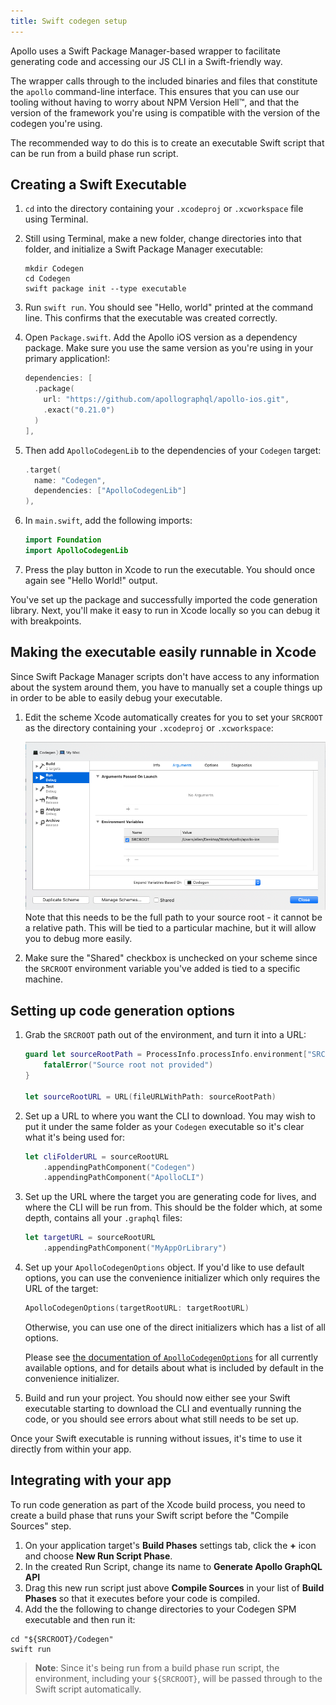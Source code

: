 ```yaml
---
title: Swift codegen setup
---
```


Apollo uses a Swift Package Manager-based wrapper to facilitate generating code and accessing our JS CLI in a Swift-friendly way. 

The wrapper calls through to the included binaries and files that constitute the `apollo` command-line interface. This ensures that you can use our tooling without having to worry about NPM Version Hell™, and that the version of the framework you're using is compatible with the version of the codegen you're using.

The recommended way to do this is to create an executable Swift script that can be run from a build phase run script. 

## Creating a Swift Executable

1. `cd` into the directory containing your `.xcodeproj` or `.xcworkspace` file using Terminal.
2. Still using Terminal, make a new folder, change directories into that folder, and initialize a Swift Package Manager executable:

    ```
    mkdir Codegen
    cd Codegen
    swift package init --type executable
    ```
    
3. Run `swift run`. You should see "Hello, world" printed at the command line. This confirms that the executable was created correctly. 
4. Open `Package.swift`.  Add the Apollo iOS version as a dependency package. Make sure you use the same version as you're using in your primary application!: 

    ```swift
    dependencies: [
      .package(
        url: "https://github.com/apollographql/apollo-ios.git",
        .exact("0.21.0")
      )
    ],
    ```

5. Then add `ApolloCodegenLib` to the dependencies of your `Codegen` target: 

    ```swift
    .target(
      name: "Codegen",
      dependencies: ["ApolloCodegenLib"]
    ),
    ```

6. In `main.swift`, add the following imports: 

    ```swift
    import Foundation
    import ApolloCodegenLib
    ```

7. Press the play button in Xcode to run the executable. You should once again see "Hello World!" output.

You've set up the package and successfully imported the code generation library. Next, you'll make it easy to run in Xcode locally so you can debug it with breakpoints.

## Making the executable easily runnable in Xcode

Since Swift Package Manager scripts don't have access to any information about the system around them, you have to manually set a couple things up in order to be able to easily debug your executable.

1. Edit the scheme Xcode automatically creates for you to set your `SRCROOT` as the directory containing your `.xcodeproj` or `.xcworkspace`: 

    ![](screenshot/codegen_scheme.png) 
    Note that this needs to be the full path to your source root - it cannot be a relative path. This will be tied to a particular machine, but it will allow you to debug more easily.
   
2. Make sure the "Shared" checkbox is unchecked on your scheme since the `SRCROOT` environment variable you've added is tied to a specific machine.

## Setting up code generation options

1. Grab the `SRCROOT` path out of the environment, and turn it into a URL:

    ```swift
    guard let sourceRootPath = ProcessInfo.processInfo.environment["SRCROOT"] else {
        fatalError("Source root not provided")
    }
    
    let sourceRootURL = URL(fileURLWithPath: sourceRootPath)
    ```
2. Set up a URL to where you want the CLI to download. You may wish to put it under the same folder as your `Codegen` executable so it's clear what it's being used for:

    ```swift
    let cliFolderURL = sourceRootURL
        .appendingPathComponent("Codegen")
        .appendingPathComponent("ApolloCLI")
    ```

3. Set up the URL where the target you are generating code for lives, and where the CLI will be run from. This should be the folder which, at some depth, contains all your `.graphql` files: 

    ```swift
    let targetURL = sourceRootURL
        .appendingPathComponent("MyAppOrLibrary")
    ```

4. Set up your `ApolloCodegenOptions` object. If you'd like to use default options, you can use the convenience initializer which only requires the URL of the target: 

    ```swift
    ApolloCodegenOptions(targetRootURL: targetRootURL)
    ```
    
    Otherwise, you can use one of the direct initializers which has a list of all options. 
    
    Please see [the documentation of `ApolloCodegenOptions`](../api/ApolloCodegenLib/structs/ApolloCodegenOptions/) for all currently available options, and for details about what is included by default in the convenience initializer.
    
5. Build and run your project. You should now either see your Swift executable starting to download the CLI and eventually running the code, or you should see errors about what still needs to be set up. 

Once your Swift executable is running without issues, it's time to use it directly from within your app. 
    
## Integrating with your app

To run code generation as part of the Xcode build process, you need to create a build phase that runs your Swift script before the "Compile Sources" step. 

1. On your application target's **Build Phases** settings tab, click the **+** icon and choose **New Run Script Phase**. 
2. In the created Run Script, change its name to **Generate Apollo GraphQL API** 
3. Drag this new run script just above **Compile Sources** in your list of **Build Phases** so that it executes before your code is compiled.
4. Add the the following to change directories to your Codegen SPM executable and then run it:

```
cd "${SRCROOT}/Codegen"
swift run
```

>**Note**: Since it's being run from a build phase run script, the environment, including your `${SRCROOT}`, will be passed through to the Swift script automatically. 